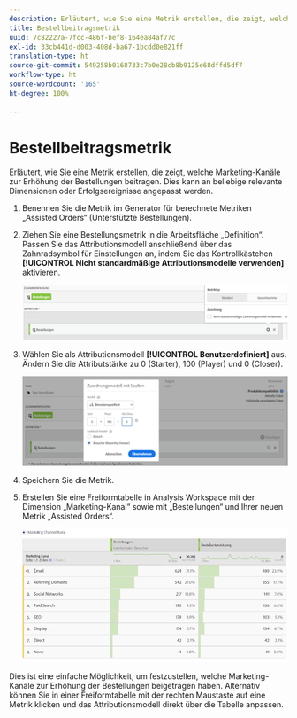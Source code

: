 ```yaml
---
description: Erläutert, wie Sie eine Metrik erstellen, die zeigt, welche Marketing-Kanäle zur Erhöhung der Bestellungen beitragen. Dies kann an beliebige relevante Dimensionen oder Erfolgsereignisse angepasst werden.
title: Bestellbeitragsmetrik
uuid: 7c82227a-7fcc-486f-bef8-164ea84af77c
exl-id: 33cb441d-d003-408d-ba67-1bcdd0e821ff
translation-type: ht
source-git-commit: 549258b0168733c7b0e28cb8b9125e68dffd5df7
workflow-type: ht
source-wordcount: '165'
ht-degree: 100%

---
```


# Bestellbeitragsmetrik

Erläutert, wie Sie eine Metrik erstellen, die zeigt, welche Marketing-Kanäle zur Erhöhung der Bestellungen beitragen. Dies kann an beliebige relevante Dimensionen oder Erfolgsereignisse angepasst werden.

1. Benennen Sie die Metrik im Generator für berechnete Metriken „Assisted Orders“ (Unterstützte Bestellungen).
1. Ziehen Sie eine Bestellungsmetrik in die Arbeitsfläche „Definition“. Passen Sie das Attributionsmodell anschließend über das Zahnradsymbol für Einstellungen an, indem Sie das Kontrollkästchen **[!UICONTROL Nicht standardmäßige Attributionsmodelle verwenden]** aktivieren.

   ![](assets/attr-model.png)

1. Wählen Sie als Attributionsmodell **[!UICONTROL Benutzerdefiniert]** aus. Ändern Sie die Attributstärke zu 0 (Starter), 100 (Player) und 0 (Closer).

   ![](assets/custom-attr-model.png)

1. Speichern Sie die Metrik.
1. Erstellen Sie eine Freiformtabelle in Analysis Workspace mit der Dimension „Marketing-Kanal“ sowie mit „Bestellungen“ und Ihrer neuen Metrik „Assisted Orders“.

   ![](assets/mktg-channel-assists.png)

Dies ist eine einfache Möglichkeit, um festzustellen, welche Marketing-Kanäle zur Erhöhung der Bestellungen beigetragen haben. Alternativ können Sie in einer Freiformtabelle mit der rechten Maustaste auf eine Metrik klicken und das Attributionsmodell direkt über die Tabelle anpassen.
